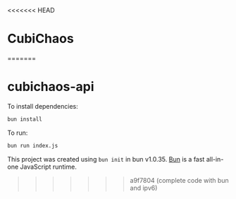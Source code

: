 <<<<<<< HEAD
# CubiChaos
=======
# cubichaos-api

To install dependencies:

```bash
bun install
```

To run:

```bash
bun run index.js
```

This project was created using `bun init` in bun v1.0.35. [Bun](https://bun.sh) is a fast all-in-one JavaScript runtime.
>>>>>>> a9f7804 (complete code with bun and ipv6)
